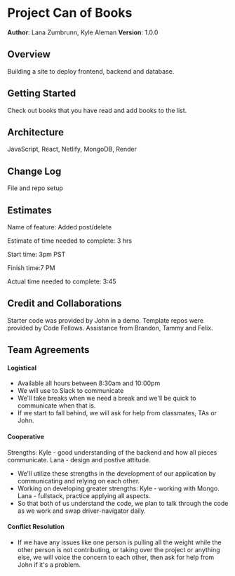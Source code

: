 # Project Can of Books 

**Author**: Lana Zumbrunn, Kyle Aleman
**Version**: 1.0.0

## Overview
Building a site to deploy frontend, backend and database.

## Getting Started
Check out books that you have read and add books to the list. 

## Architecture
JavaScript, React, Netlify, MongoDB, Render

## Change Log
File and repo setup

## Estimates
Name of feature: Added post/delete

Estimate of time needed to complete: 3 hrs

Start time: 3pm PST

Finish time:7 PM

Actual time needed to complete: 3:45 

## Credit and Collaborations
Starter code was provided by John in a demo. 
Template repos were provided by Code Fellows.
Assistance from Brandon, Tammy and Felix.

## Team Agreements

#### Logistical
- Available all hours between 8:30am and 10:00pm 
- We will use to Slack to communicate
- We'll take breaks when we need a break and we'll be quick to communicate when that is.
- If we start to fall behind, we will ask for help from classmates, TAs or John. 

#### Cooperative
Strengths: Kyle - good understanding of the backend and how all pieces communicate. Lana - design and postive attitude.
- We'll utilize these strengths in the development of our application by communicating and relying on each other. 
- Working on developing greater strengths: Kyle - working with Mongo. Lana - fullstack, practice applying all aspects. 
- So that both of us understand the code, we plan to talk through the code as we work and swap driver-navigator daily. 
#### Conflict Resolution
- If we have any issues like one person is pulling all the weight while the other person is not contributing, or taking over the project or anything else, we will voice the concern to each other, then ask for help from John if it's a problem.
